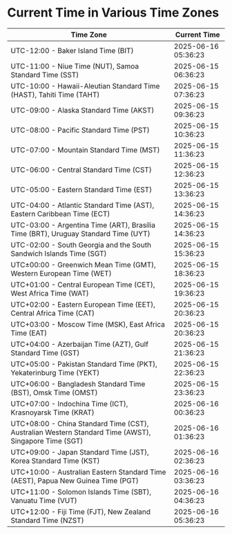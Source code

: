 # Current Time in Various Time Zones

| Time Zone | Current Time |
|-----------|--------------|
| UTC-12:00 - Baker Island Time (BIT) | 2025-06-16 05:36:23 |
| UTC-11:00 - Niue Time (NUT), Samoa Standard Time (SST) | 2025-06-15 06:36:23 |
| UTC-10:00 - Hawaii-Aleutian Standard Time (HAST), Tahiti Time (TAHT) | 2025-06-15 07:36:23 |
| UTC-09:00 - Alaska Standard Time (AKST) | 2025-06-15 09:36:23 |
| UTC-08:00 - Pacific Standard Time (PST) | 2025-06-15 10:36:23 |
| UTC-07:00 - Mountain Standard Time (MST) | 2025-06-15 11:36:23 |
| UTC-06:00 - Central Standard Time (CST) | 2025-06-15 12:36:23 |
| UTC-05:00 - Eastern Standard Time (EST) | 2025-06-15 13:36:23 |
| UTC-04:00 - Atlantic Standard Time (AST), Eastern Caribbean Time (ECT) | 2025-06-15 14:36:23 |
| UTC-03:00 - Argentina Time (ART), Brasília Time (BRT), Uruguay Standard Time (UYT) | 2025-06-15 14:36:23 |
| UTC-02:00 - South Georgia and the South Sandwich Islands Time (SGT) | 2025-06-15 15:36:23 |
| UTC±00:00 - Greenwich Mean Time (GMT), Western European Time (WET) | 2025-06-15 18:36:23 |
| UTC+01:00 - Central European Time (CET), West Africa Time (WAT) | 2025-06-15 19:36:23 |
| UTC+02:00 - Eastern European Time (EET), Central Africa Time (CAT) | 2025-06-15 20:36:23 |
| UTC+03:00 - Moscow Time (MSK), East Africa Time (EAT) | 2025-06-15 20:36:23 |
| UTC+04:00 - Azerbaijan Time (AZT), Gulf Standard Time (GST) | 2025-06-15 21:36:23 |
| UTC+05:00 - Pakistan Standard Time (PKT), Yekaterinburg Time (YEKT) | 2025-06-15 22:36:23 |
| UTC+06:00 - Bangladesh Standard Time (BST), Omsk Time (OMST) | 2025-06-15 23:36:23 |
| UTC+07:00 - Indochina Time (ICT), Krasnoyarsk Time (KRAT) | 2025-06-16 00:36:23 |
| UTC+08:00 - China Standard Time (CST), Australian Western Standard Time (AWST), Singapore Time (SGT) | 2025-06-16 01:36:23 |
| UTC+09:00 - Japan Standard Time (JST), Korea Standard Time (KST) | 2025-06-16 02:36:23 |
| UTC+10:00 - Australian Eastern Standard Time (AEST), Papua New Guinea Time (PGT) | 2025-06-16 03:36:23 |
| UTC+11:00 - Solomon Islands Time (SBT), Vanuatu Time (VUT) | 2025-06-16 04:36:23 |
| UTC+12:00 - Fiji Time (FJT), New Zealand Standard Time (NZST) | 2025-06-16 05:36:23 |
